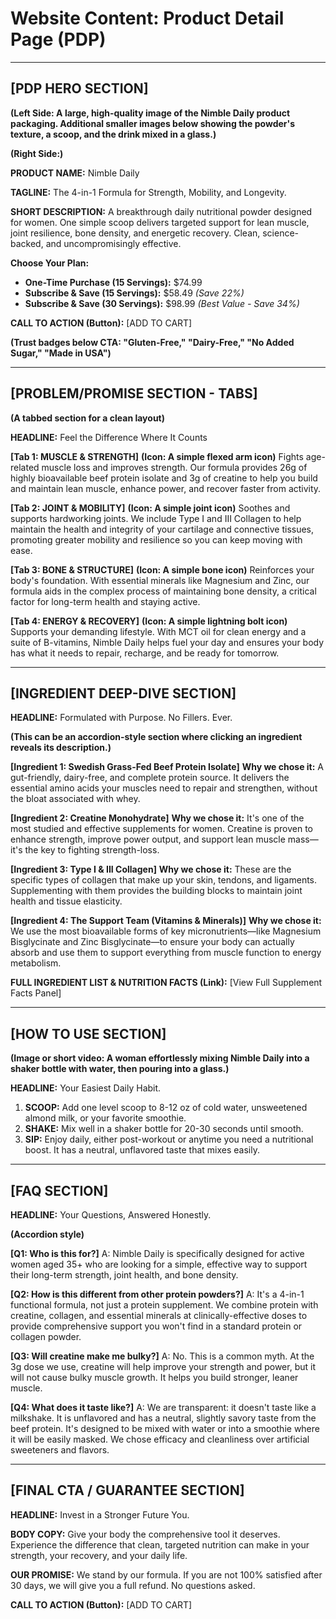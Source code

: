 # Website Content: Product Detail Page (PDP)

---

## [PDP HERO SECTION]

**(Left Side: A large, high-quality image of the Nimble Daily product packaging. Additional smaller images below showing the powder's texture, a scoop, and the drink mixed in a glass.)**

**(Right Side:)**

**PRODUCT NAME:** Nimble Daily

**TAGLINE:** The 4-in-1 Formula for Strength, Mobility, and Longevity.

**SHORT DESCRIPTION:**
A breakthrough daily nutritional powder designed for women. One simple scoop delivers targeted support for lean muscle, joint resilience, bone density, and energetic recovery. Clean, science-backed, and uncompromisingly effective.

**Choose Your Plan:**
- **One-Time Purchase (15 Servings):** $74.99
- **Subscribe & Save (15 Servings):** $58.49 *(Save 22%)*
- **Subscribe & Save (30 Servings):** $98.99 *(Best Value - Save 34%)*

**CALL TO ACTION (Button):** [ADD TO CART]

**(Trust badges below CTA: "Gluten-Free," "Dairy-Free," "No Added Sugar," "Made in USA")**

---

## [PROBLEM/PROMISE SECTION - TABS]

**(A tabbed section for a clean layout)**

**HEADLINE:** Feel the Difference Where It Counts

**[Tab 1: MUSCLE & STRENGTH]**
**(Icon: A simple flexed arm icon)**
Fights age-related muscle loss and improves strength. Our formula provides 26g of highly bioavailable beef protein isolate and 3g of creatine to help you build and maintain lean muscle, enhance power, and recover faster from activity.

**[Tab 2: JOINT & MOBILITY]**
**(Icon: A simple joint icon)**
Soothes and supports hardworking joints. We include Type I and III Collagen to help maintain the health and integrity of your cartilage and connective tissues, promoting greater mobility and resilience so you can keep moving with ease.

**[Tab 3: BONE & STRUCTURE]**
**(Icon: A simple bone icon)**
Reinforces your body's foundation. With essential minerals like Magnesium and Zinc, our formula aids in the complex process of maintaining bone density, a critical factor for long-term health and staying active.

**[Tab 4: ENERGY & RECOVERY]**
**(Icon: A simple lightning bolt icon)**
Supports your demanding lifestyle. With MCT oil for clean energy and a suite of B-vitamins, Nimble Daily helps fuel your day and ensures your body has what it needs to repair, recharge, and be ready for tomorrow.

---

## [INGREDIENT DEEP-DIVE SECTION]

**HEADLINE:** Formulated with Purpose. No Fillers. Ever.

**(This can be an accordion-style section where clicking an ingredient reveals its description.)**

**[Ingredient 1: Swedish Grass-Fed Beef Protein Isolate]**
**Why we chose it:** A gut-friendly, dairy-free, and complete protein source. It delivers the essential amino acids your muscles need to repair and strengthen, without the bloat associated with whey.

**[Ingredient 2: Creatine Monohydrate]**
**Why we chose it:** It's one of the most studied and effective supplements for women. Creatine is proven to enhance strength, improve power output, and support lean muscle mass—it's the key to fighting strength-loss.

**[Ingredient 3: Type I & III Collagen]**
**Why we chose it:** These are the specific types of collagen that make up your skin, tendons, and ligaments. Supplementing with them provides the building blocks to maintain joint health and tissue elasticity.

**[Ingredient 4: The Support Team (Vitamins & Minerals)]**
**Why we chose it:** We use the most bioavailable forms of key micronutrients—like Magnesium Bisglycinate and Zinc Bisglycinate—to ensure your body can actually absorb and use them to support everything from muscle function to energy metabolism.

**FULL INGREDIENT LIST & NUTRITION FACTS (Link):**
[View Full Supplement Facts Panel]

---

## [HOW TO USE SECTION]

**(Image or short video: A woman effortlessly mixing Nimble Daily into a shaker bottle with water, then pouring into a glass.)**

**HEADLINE:** Your Easiest Daily Habit.

1.  **SCOOP:** Add one level scoop to 8-12 oz of cold water, unsweetened almond milk, or your favorite smoothie.
2.  **SHAKE:** Mix well in a shaker bottle for 20-30 seconds until smooth.
3.  **SIP:** Enjoy daily, either post-workout or anytime you need a nutritional boost. It has a neutral, unflavored taste that mixes easily.

---

## [FAQ SECTION]

**HEADLINE:** Your Questions, Answered Honestly.

**(Accordion style)**

**[Q1: Who is this for?]**
A: Nimble Daily is specifically designed for active women aged 35+ who are looking for a simple, effective way to support their long-term strength, joint health, and bone density.

**[Q2: How is this different from other protein powders?]**
A: It's a 4-in-1 functional formula, not just a protein supplement. We combine protein with creatine, collagen, and essential minerals at clinically-effective doses to provide comprehensive support you won't find in a standard protein or collagen powder.

**[Q3: Will creatine make me bulky?]**
A: No. This is a common myth. At the 3g dose we use, creatine will help improve your strength and power, but it will not cause bulky muscle growth. It helps you build stronger, leaner muscle.

**[Q4: What does it taste like?]**
A: We are transparent: it doesn't taste like a milkshake. It is unflavored and has a neutral, slightly savory taste from the beef protein. It's designed to be mixed with water or into a smoothie where it will be easily masked. We chose efficacy and cleanliness over artificial sweeteners and flavors.

---

## [FINAL CTA / GUARANTEE SECTION]

**HEADLINE:** Invest in a Stronger Future You.

**BODY COPY:**
Give your body the comprehensive tool it deserves. Experience the difference that clean, targeted nutrition can make in your strength, your recovery, and your daily life.

**OUR PROMISE:**
We stand by our formula. If you are not 100% satisfied after 30 days, we will give you a full refund. No questions asked.

**CALL TO ACTION (Button):** [ADD TO CART]
